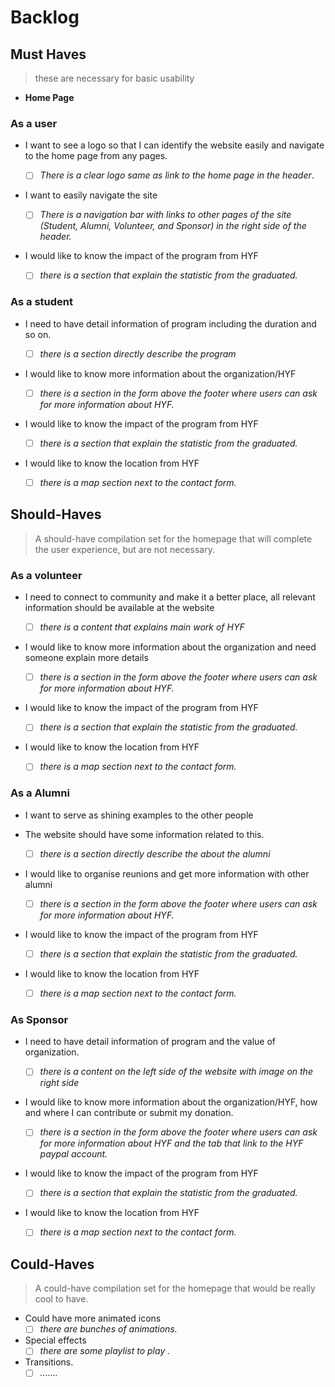 # Backlog

## Must Haves

> these are necessary for basic usability

- **Home Page**

### As a user

- I want to see a logo so that I can identify the website easily and navigate to
  the home page from any pages.

  - [ ] _There is a clear logo same as link to the home page in the header_.

- I want to easily navigate the site

  - [ ] _There is a navigation bar with links to other pages of the site
        (Student, Alumni, Volunteer, and Sponsor) in the right side of the
        header._

- I would like to know the impact of the program from HYF

  - [ ] _there is a section that explain the statistic from the graduated._

### As a student

- I need to have detail information of program including the duration and so on.

  - [ ] _there is a section directly describe the program_

- I would like to know more information about the organization/HYF

  - [ ] _there is a section in the form above the footer where users can ask for
        more information about HYF._

- I would like to know the impact of the program from HYF

  - [ ] _there is a section that explain the statistic from the graduated._

- I would like to know the location from HYF

  - [ ] _there is a map section next to the contact form._

## Should-Haves

> A should-have compilation set for the homepage that will complete the user
> experience, but are not necessary.

### As a volunteer

- I need to connect to community and make it a better place, all relevant
  information should be available at the website

  - [ ] _there is a content that explains main work of HYF_

- I would like to know more information about the organization and need someone
  explain more details

  - [ ] _there is a section in the form above the footer where users can ask for
        more information about HYF._

- I would like to know the impact of the program from HYF

  - [ ] _there is a section that explain the statistic from the graduated._

- I would like to know the location from HYF

  - [ ] _there is a map section next to the contact form._

### As a Alumni

- I want to serve as shining examples to the other people
- The website should have some information related to this.

  - [ ] _there is a section directly describe the about the alumni_

- I would like to organise reunions and get more information with other alumni

  - [ ] _there is a section in the form above the footer where users can ask for
        more information about HYF._

- I would like to know the impact of the program from HYF

  - [ ] _there is a section that explain the statistic from the graduated._

- I would like to know the location from HYF

  - [ ] _there is a map section next to the contact form._

### As Sponsor

- I need to have detail information of program and the value of organization.

  - [ ] _there is a content on the left side of the website with image on the
        right side_

- I would like to know more information about the organization/HYF, how and
  where I can contribute or submit my donation.

  - [ ] _there is a section in the form above the footer where users can ask for
        more information about HYF and the tab that link to the HYF paypal
        account._

- I would like to know the impact of the program from HYF

  - [ ] _there is a section that explain the statistic from the graduated._

- I would like to know the location from HYF

  - [ ] _there is a map section next to the contact form._

## Could-Haves

> A could-have compilation set for the homepage that would be really cool to
> have.

- Could have more animated icons
  - [ ] _there are bunches of animations._
- Special effects
  - [ ] _there are some playlist to play ._
- Transitions.
  - [ ] _......._
